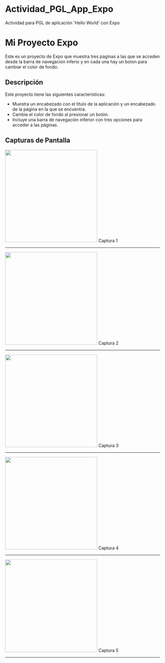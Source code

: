 # Actividad_PGL_App_Expo

Actividad para PGL de aplicación 'Hello World' con Expo

# Mi Proyecto Expo

Este es un proyecto de Expo que muestra tres paginas a las que se acceden desde la barra de navegacion inferio y en cada una hay un boton para cambiar el color de fondo.

## Descripción

Este proyecto tiene las siguientes características:

- Muestra un encabezado con el título de la aplicación y un encabezado de la página en la que se encuentra.
- Cambia el color de fondo al presionar un botón.
- Incluye una barra de navegación inferior con tres opciones para acceder a las páginas.

## Capturas de Pantalla

<img src="screenshot/cap_1.jpg" width="300">
Captura 1

---

<img src="screenshot/cap_2.jpg" width="300"> 
Captura 2

---

<img src="screenshot/cap_3.jpg" width="300"> 
Captura 3

---

<img src="screenshot/cap_4.jpg" width="300"> 
Captura 4

---

<img src="screenshot/cap_5.jpg" width="300">
Captura 5

---
